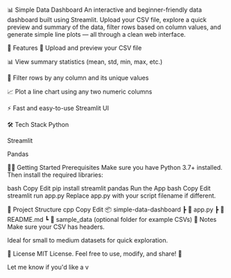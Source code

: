 📊 Simple Data Dashboard
An interactive and beginner-friendly data dashboard built using Streamlit. Upload your CSV file, explore a quick preview and summary of the data, filter rows based on column values, and generate simple line plots — all through a clean web interface.

🚀 Features
📁 Upload and preview your CSV file

📊 View summary statistics (mean, std, min, max, etc.)

🔎 Filter rows by any column and its unique values

📈 Plot a line chart using any two numeric columns

⚡ Fast and easy-to-use Streamlit UI

🛠️ Tech Stack
Python

Streamlit

Pandas

🧑‍💻 Getting Started
Prerequisites
Make sure you have Python 3.7+ installed. Then install the required libraries:

bash
Copy
Edit
pip install streamlit pandas
Run the App
bash
Copy
Edit
streamlit run app.py
Replace app.py with your script filename if different.

📂 Project Structure
cpp
Copy
Edit
📦 simple-data-dashboard
 ┣ 📄 app.py
 ┣ 📄 README.md
 ┗ 📁 sample_data (optional folder for example CSVs)
📌 Notes
Make sure your CSV has headers.

Ideal for small to medium datasets for quick exploration.

📝 License
MIT License. Feel free to use, modify, and share! 🚀

Let me know if you'd like a v
